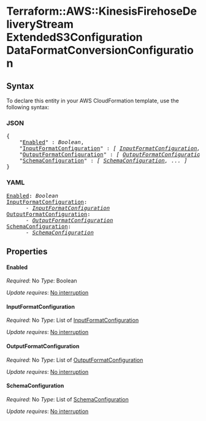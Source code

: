 # Terraform::AWS::KinesisFirehoseDeliveryStream ExtendedS3Configuration DataFormatConversionConfiguration

## Syntax

To declare this entity in your AWS CloudFormation template, use the following syntax:

### JSON

<pre>
{
    "<a href="#enabled" title="Enabled">Enabled</a>" : <i>Boolean</i>,
    "<a href="#inputformatconfiguration" title="InputFormatConfiguration">InputFormatConfiguration</a>" : <i>[ <a href="extendeds3configuration-dataformatconversionconfiguration-inputformatconfiguration.md">InputFormatConfiguration</a>, ... ]</i>,
    "<a href="#outputformatconfiguration" title="OutputFormatConfiguration">OutputFormatConfiguration</a>" : <i>[ <a href="extendeds3configuration-dataformatconversionconfiguration-outputformatconfiguration.md">OutputFormatConfiguration</a>, ... ]</i>,
    "<a href="#schemaconfiguration" title="SchemaConfiguration">SchemaConfiguration</a>" : <i>[ <a href="extendeds3configuration-dataformatconversionconfiguration-schemaconfiguration.md">SchemaConfiguration</a>, ... ]</i>
}
</pre>

### YAML

<pre>
<a href="#enabled" title="Enabled">Enabled</a>: <i>Boolean</i>
<a href="#inputformatconfiguration" title="InputFormatConfiguration">InputFormatConfiguration</a>: <i>
      - <a href="extendeds3configuration-dataformatconversionconfiguration-inputformatconfiguration.md">InputFormatConfiguration</a></i>
<a href="#outputformatconfiguration" title="OutputFormatConfiguration">OutputFormatConfiguration</a>: <i>
      - <a href="extendeds3configuration-dataformatconversionconfiguration-outputformatconfiguration.md">OutputFormatConfiguration</a></i>
<a href="#schemaconfiguration" title="SchemaConfiguration">SchemaConfiguration</a>: <i>
      - <a href="extendeds3configuration-dataformatconversionconfiguration-schemaconfiguration.md">SchemaConfiguration</a></i>
</pre>

## Properties

#### Enabled

_Required_: No
_Type_: Boolean

_Update requires_: [No interruption](https://docs.aws.amazon.com/AWSCloudFormation/latest/UserGuide/using-cfn-updating-stacks-update-behaviors.html#update-no-interrupt)

#### InputFormatConfiguration

_Required_: No
_Type_: List of <a href="extendeds3configuration-dataformatconversionconfiguration-inputformatconfiguration.md">InputFormatConfiguration</a>

_Update requires_: [No interruption](https://docs.aws.amazon.com/AWSCloudFormation/latest/UserGuide/using-cfn-updating-stacks-update-behaviors.html#update-no-interrupt)

#### OutputFormatConfiguration

_Required_: No
_Type_: List of <a href="extendeds3configuration-dataformatconversionconfiguration-outputformatconfiguration.md">OutputFormatConfiguration</a>

_Update requires_: [No interruption](https://docs.aws.amazon.com/AWSCloudFormation/latest/UserGuide/using-cfn-updating-stacks-update-behaviors.html#update-no-interrupt)

#### SchemaConfiguration

_Required_: No
_Type_: List of <a href="extendeds3configuration-dataformatconversionconfiguration-schemaconfiguration.md">SchemaConfiguration</a>

_Update requires_: [No interruption](https://docs.aws.amazon.com/AWSCloudFormation/latest/UserGuide/using-cfn-updating-stacks-update-behaviors.html#update-no-interrupt)


